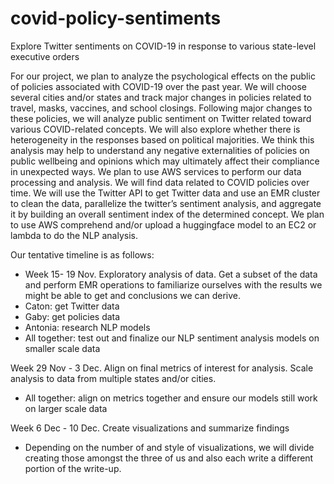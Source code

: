 # covid-policy-sentiments
Explore Twitter sentiments on COVID-19 in response to various state-level executive orders

For our project, we plan to analyze the psychological effects on the public of policies associated with COVID-19 over the past year. We will choose several cities and/or states and track major changes in policies related to travel, masks, vaccines, and school closings. Following major changes to these policies, we will analyze public sentiment on Twitter related toward various COVID-related concepts. We will also explore whether there is heterogeneity in the responses based on political majorities. We think this analysis may help to understand any negative externalities of policies on public wellbeing and opinions which may ultimately affect their compliance in unexpected ways. We plan to use AWS services to perform our data processing and analysis. We will find data related to COVID policies over time. We will use the Twitter API to get Twitter data and use an EMR cluster to clean the data, parallelize the twitter’s sentiment analysis, and aggregate it by building an overall sentiment index of the determined concept. We plan to use AWS comprehend and/or upload a huggingface model to an EC2 or lambda to do the NLP analysis.

Our tentative timeline is as follows:
* Week 15- 19 Nov. Exploratory analysis of data. Get a subset of the data and perform EMR operations to familiarize ourselves with the results we might be able to get and conclusions we can derive.
* Caton: get Twitter data
* Gaby: get policies data
* Antonia: research NLP models
* All together: test out and finalize our NLP sentiment analysis models on smaller scale data

Week 29 Nov - 3 Dec. Align on final metrics of interest for analysis. Scale analysis to data from multiple states and/or cities.
* All together: align on metrics together and ensure our models still work on larger scale data

Week 6 Dec - 10 Dec. Create visualizations and summarize findings
* Depending on the number of and style of visualizations, we will divide creating those amongst the three of us and also each write a different portion of the write-up.

